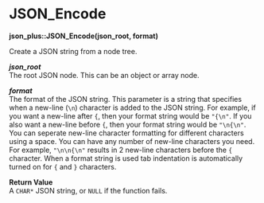 # JSON_Encode

**json_plus::JSON_Encode(json_root, format)**

Create a JSON string from a node tree.

***json_root***  
The root JSON node. This can be an object or array node.

***format***  
The format of the JSON string. This parameter is a string that specifies when a new-line (`\n`) character is added to the JSON string. For example, if you want a new-line after `{`, then your format string would be `"{\n"`. If you also want a new-line before `{`, then your format string would be `"\n{\n"`. You can seperate new-line character formatting for different characters using a space. You can have any number of new-line characters you need. For example, `"\n\n{\n"` results in 2 new-line characters before the `{` character. When a format string is used tab indentation is automatically turned on for `{` and `}` characters.

**Return Value**  
A `CHAR*` JSON string, or `NULL` if the function fails.
